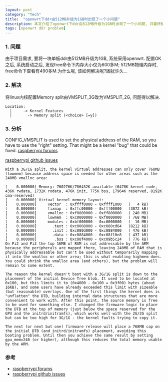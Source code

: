 ```yaml
---
layout: post
category: "Tech"
title:  "openwrt下ddr由512MB升级为1GB时出现了一个小问题"
description: 本文介绍了openwrt下ddr由512MB升级为1GB时出现了一个小问题, 并最终解决的记录。
tags: [openwrt ddr problem]
---
```


### 1. 问题  ###
 由于项目需求, 要将一块单板ddr由512MB升级为1GB, 系统采用openwrt. 配置OK之后, 系统启动之后, 发现free命令下内存大小仅为600多M; 512MB物理内存时, free命令下查看有490多M.为什么呢, 该如何解决呢?困扰许久...

### 2. 解决  ###
将linux内核配置Memory split由VMSPLIT_3G改为VMSPLIT_2G, 问题得以解决.

~~~
Location:  
  │     -> Kernel Features              
  │       -> Memory split (<choice> [=y]) 
  ~~~
  
### 3. 分析  ###
CONFIG_VMSPLIT is used to set the physical address of the RAM, so you have to use the "right" setting. That might be a kernel "bug" that could be fixed.
<a href="https://www.raspberrypi.org/forums/viewtopic.php?f=29&t=142852">raspberrypi forums</a>


<a href="https://github.com/raspberrypi/linux/issues/1394">raspberrypi github issues</a>
~~~
With a 3G/1G split, the kernel virtual addresses can only cover 768MB (lowmem) because address space is needed for other areas such as the 240MB vmalloc area:

[    0.000000] Memory: 760276K/786432K available (6478K kernel code, 436K rwdata, 1732K rodata, 476K init, 775K bss, 17964K reserved, 8192K cma-reserved)
[    0.000000] Virtual kernel memory layout:
[    0.000000]     vector  : 0xffff0000 - 0xffff1000   (   4 kB)
[    0.000000]     fixmap  : 0xffc00000 - 0xfff00000   (3072 kB)
[    0.000000]     vmalloc : 0xf0800000 - 0xff800000   ( 240 MB)
[    0.000000]     lowmem  : 0xc0000000 - 0xf0000000   ( 768 MB)
[    0.000000]     modules : 0xbf000000 - 0xc0000000   (  16 MB)
[    0.000000]       .text : 0xc0008000 - 0xc080cd64   (8212 kB)
[    0.000000]       .init : 0xc080d000 - 0xc0884000   ( 476 kB)
[    0.000000]       .data : 0xc0884000 - 0xc08f10e8   ( 437 kB)
[    0.000000]        .bss : 0xc08f4000 - 0xc09b5c24   ( 776 kB)
On Pi2 and Pi3 the top 16MB of RAM is not addressable by the ARM because the peripherals are mapped there, leaving 240MB of RAM that is physically addressable but can't be used without temporarily mapping it into the vmalloc or other area; this is what enabling highmem does. You could shrink the vmalloc area (and others), but the problem will remain to some extent.

The reason the kernel doesn't boot with a 3G/1G split is down to the placement of the initial Device Tree blob. It used to be located at 0x100, but this limits it to (0x4000 - 0x100 = 0x3f00) bytes (about 16KB), and some users have already exceeded this limit with sizeable (but reasonable) overlays. One of the first things the kernel does is "unflatten" the DTB, building internal data structures that are more convenient to work with. After this point, the source memory is free to be used for something else. I changed the firmware logic to place the DTB at the top of memory (just below the space reserved for the GPU and the initrd/initramfs), which works well with the 2G/2G split but can be too high for 3G/1G - the kernel faults trying to copy it.

The next (or next but one) firmware release will place a 768MB cap on the initial DTB (and initrd/initramfs) placement, avoiding this booting problem. Until then you achieve the same result by setting gpu_mem=240 (or higher), although this reduces the total memory usable by the ARM.
~~~

### 参考  ###
* <a href="https://www.raspberrypi.org/forums/viewtopic.php?f=29&t=142852">raspberrypi forums</a>
* <a href="https://github.com/raspberrypi/linux/issues/1394">raspberrypi github issues</a>
